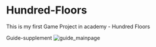 # Hundred-Floors
This is my first Game Project in academy - Hundred Floors

Guide-supplement
![guide_mainpage](https://user-images.githubusercontent.com/96476682/176462353-03099e82-b0e9-469e-b37f-ba5f4e6f7782.jpg)
